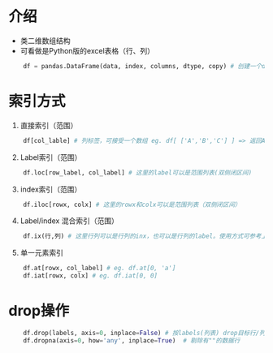 # 介绍  
   + 类二维数组结构  
   + 可看做是Python版的excel表格（行、列）  

```python
    df = pandas.DataFrame(data, index, columns, dtype, copy) # 创建一个dataframe实例  
```
# 索引方式 
1. 直接索引（范围）  
```python
    df[col_lable] # 列标签，可接受一个数组 eg. df[ ['A','B','C'] ] => 返回ABC三列的dataframe实例
```

2. Label索引（范围）  
```python
    df.loc[row_label, col_label] # 这里的label可以是范围列表(双侧闭区间)
```

3. index索引（范围）  
```python
    df.iloc[rowx, colx] # 这里的rowx和colx可以是范围列表（双侧闭区间）
```

4. Label/index 混合索引（范围）  
```python
    df.ix(行,列) # 这里行列可以是行列的inx，也可以是行列的label。使用方式可参考上述1、2两条
```

5. 单一元素索引  
```python
    df.at[rowx, col_label] # eg. df.at[0, 'a']
    df.iat[rowx, colx] # eg. df.iat[0, 0]
```

# drop操作
```python
    df.drop(labels, axis=0, inplace=False) # 按labels(列表) drop目标行/列，axis(0-默认行 1-列)，inplace表示在源数据上进行操作
    df.dropna(axis=0, how='any', inplace=True)  # 剔除有""的数据行
```

